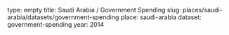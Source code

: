type: empty
title: Saudi Arabia / Government Spending
slug: places/saudi-arabia/datasets/government-spending
place: saudi-arabia
dataset: government-spending
year: 2014
